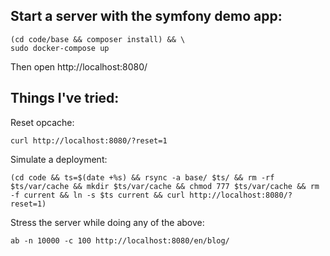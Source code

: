 ## Start a server with the symfony demo app:

```
(cd code/base && composer install) && \
sudo docker-compose up
```

Then open http://localhost:8080/

## Things I've tried:

Reset opcache:

```
curl http://localhost:8080/?reset=1
```

Simulate a deployment:

```
(cd code && ts=$(date +%s) && rsync -a base/ $ts/ && rm -rf $ts/var/cache && mkdir $ts/var/cache && chmod 777 $ts/var/cache && rm -f current && ln -s $ts current && curl http://localhost:8080/?reset=1)
```

Stress the server while doing any of the above:

```
ab -n 10000 -c 100 http://localhost:8080/en/blog/
```
